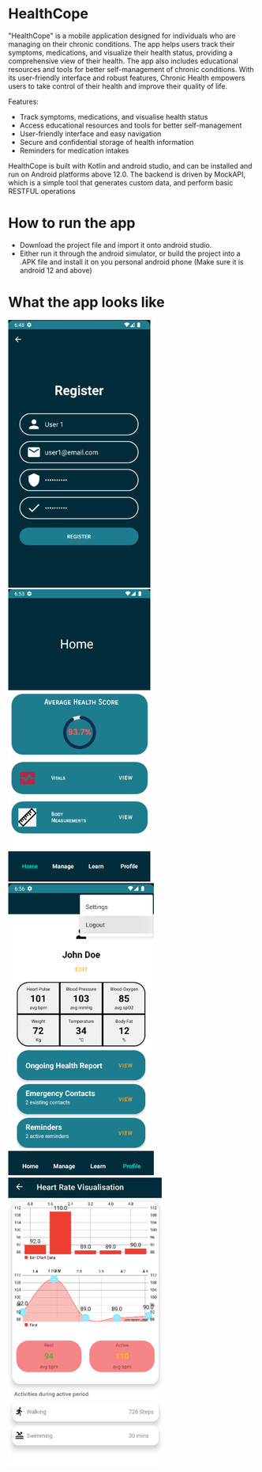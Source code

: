 
# HealthCope
"HealthCope" is a mobile application designed for individuals who are managing on their chronic conditions. The app helps users track their symptoms, medications, and visualize their health status, providing a comprehensive view of their health. The app also includes educational resources and tools for better self-management of chronic conditions. With its user-friendly interface and robust features, Chronic Health empowers users to take control of their health and improve their quality of life.

Features:

-    Track symptoms, medications, and visualise health status
-    Access educational resources and tools for better self-management
-    User-friendly interface and easy navigation
-    Secure and confidential storage of health information
-    Reminders for medication intakes

HealthCope is built with Kotlin and android studio, and can be installed and run on Android platforms above 12.0. The backend is driven by MockAPI, which is a simple tool that generates custom data, and perform basic RESTFUL operations

# How to run the app
-    Download the project file and import it onto android studio.
-    Either run it through the android simulator, or build the project into a .APK file and install it on you personal android phone (Make sure it is android 12 and above)

# What the app looks like
![Login](https://github.com/jdfung/HealthCope/blob/master/image.png)
![Homepage](https://github.com/jdfung/HealthCope/blob/master/ss3.png)
![Profile](https://github.com/jdfung/HealthCope/blob/master/ss4.png)
![Health visualize](https://github.com/jdfung/HealthCope/blob/master/ss2.png)

